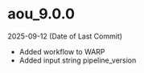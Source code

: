 # aou_9.0.0
2025-09-12 (Date of Last Commit)

* Added workflow to WARP
* Added input string pipeline_version